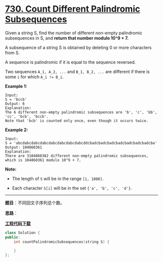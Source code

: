 # [730. Count Different Palindromic Subsequences](https://leetcode.com/problems/count-different-palindromic-subsequences/)

Given a string S, find the number of different non-empty palindromic subsequences in S, and **return that number modulo 10^9 + 7.**

A subsequence of a string S is obtained by deleting 0 or more characters from S.

A sequence is palindromic if it is equal to the sequence reversed.

Two sequences `A_1, A_2, ...` and `B_1, B_2, ...` are different if there is some `i` for which `A_i != B_i`.

**Example 1:**

```
Input:
S = 'bccb'
Output: 6
Explanation:
The 6 different non-empty palindromic subsequences are 'b', 'c', 'bb', 'cc', 'bcb', 'bccb'.
Note that 'bcb' is counted only once, even though it occurs twice.
```

**Example 2:**

```
Input:
S = 'abcdabcdabcdabcdabcdabcdabcdabcddcbadcbadcbadcbadcbadcbadcbadcba'
Output: 104860361
Explanation:
There are 3104860382 different non-empty palindromic subsequences, which is 104860361 modulo 10^9 + 7.
```

**Note:**

- The length of `S` will be in the range `[1, 1000]`.

- Each character `S[i]` will be in the set `{'a', 'b', 'c', 'd'}`.

-----

**题目**：不同回文子序列总个数。

**思路**：

[**工程代码下载**](https://github.com/shenkh/leetcode)

```cpp
class Solution {
public:
    int countPalindromicSubsequences(string S) {

    }
};
```
